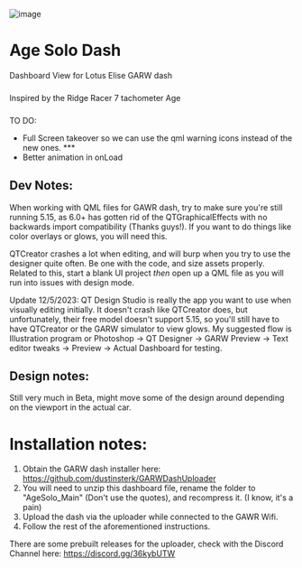 ![image](https://github.com/tbeaulieu/AgeSoloDash/assets/3193399/04a7b21a-782c-4c5c-bc45-749ce63cb9c9)

# Age Solo Dash

Dashboard View for Lotus Elise GARW dash

###

Inspired by the Ridge Racer 7 tachometer Age 

###

TO DO:

- Full Screen takeover so we can use the qml warning icons instead of the new ones. *** 
- Better animation in onLoad

## Dev Notes:

When working with QML files for GAWR dash, try to make sure you're still running 5.15, as 6.0+ has gotten rid of the QTGraphicalEffects with no backwards import compatibility (Thanks guys!). If you want to do things like color overlays or glows, you will need this.

QTCreator crashes a lot when editing, and will burp when you try to use the designer quite often. Be one with the code, and size assets properly. Related to this, start a blank UI project _then_ open up a QML file as you will run into issues with design mode.

Update 12/5/2023: QT Design Studio is really the app you want to use when visually editing initially. It doesn't crash like QTCreator does, but unfortunately, their free model doesn't support 5.15, so you'll still have to have QTCreator or the GARW simulator to view glows. My suggested flow is Illustration program or Photoshop -> QT Designer -> GARW Preview -> Text editor tweaks -> Preview -> Actual Dashboard for testing.

## Design notes:

Still very much in Beta, might move some of the design around depending on the viewport in the actual car.

# Installation notes:

1) Obtain the GARW dash installer here: https://github.com/dustinsterk/GARWDashUploader
2) You will need to unzip this dashboard file, rename the folder to "AgeSolo_Main" (Don't use the quotes), and recompress it. (I know, it's a pain)
3) Upload the dash via the uploader while connected to the GAWR Wifi.
4) Follow the rest of the aforementioned instructions.

There are some prebuilt releases for the uploader, check with the Discord Channel here: https://discord.gg/36kybUTW

